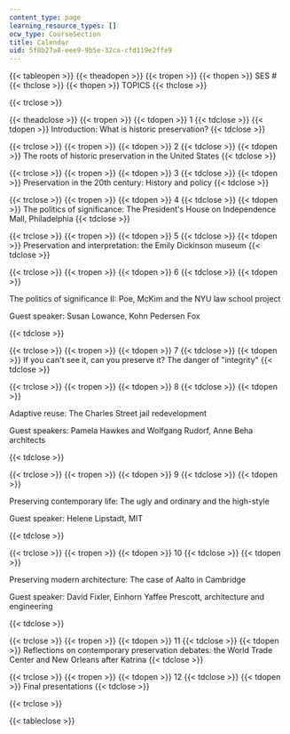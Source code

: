 ```yaml
---
content_type: page
learning_resource_types: []
ocw_type: CourseSection
title: Calendar
uid: 5f8b27a8-eee9-9b5e-32ca-cfd119e2ffe9
---
```


{{< tableopen >}}
{{< theadopen >}}
{{< tropen >}}
{{< thopen >}}
SES #
{{< thclose >}}
{{< thopen >}}
TOPICS
{{< thclose >}}

{{< trclose >}}

{{< theadclose >}}
{{< tropen >}}
{{< tdopen >}}
1
{{< tdclose >}}
{{< tdopen >}}
Introduction: What is historic preservation?
{{< tdclose >}}

{{< trclose >}}
{{< tropen >}}
{{< tdopen >}}
2
{{< tdclose >}}
{{< tdopen >}}
The roots of historic preservation in the United States
{{< tdclose >}}

{{< trclose >}}
{{< tropen >}}
{{< tdopen >}}
3
{{< tdclose >}}
{{< tdopen >}}
Preservation in the 20th century: History and policy
{{< tdclose >}}

{{< trclose >}}
{{< tropen >}}
{{< tdopen >}}
4
{{< tdclose >}}
{{< tdopen >}}
The politics of significance: The President's House on Independence Mall, Philadelphia
{{< tdclose >}}

{{< trclose >}}
{{< tropen >}}
{{< tdopen >}}
5
{{< tdclose >}}
{{< tdopen >}}
Preservation and interpretation: the Emily Dickinson museum
{{< tdclose >}}

{{< trclose >}}
{{< tropen >}}
{{< tdopen >}}
6
{{< tdclose >}}
{{< tdopen >}}


The politics of significance II: Poe, McKim and the NYU law school project

Guest speaker: Susan Lowance, Kohn Pedersen Fox


{{< tdclose >}}

{{< trclose >}}
{{< tropen >}}
{{< tdopen >}}
7
{{< tdclose >}}
{{< tdopen >}}
If you can't see it, can you preserve it? The danger of "integrity"
{{< tdclose >}}

{{< trclose >}}
{{< tropen >}}
{{< tdopen >}}
8
{{< tdclose >}}
{{< tdopen >}}


Adaptive reuse: The Charles Street jail redevelopment

Guest speakers: Pamela Hawkes and Wolfgang Rudorf, Anne Beha architects


{{< tdclose >}}

{{< trclose >}}
{{< tropen >}}
{{< tdopen >}}
9
{{< tdclose >}}
{{< tdopen >}}


Preserving contemporary life: The ugly and ordinary and the high-style

Guest speaker: Helene Lipstadt, MIT


{{< tdclose >}}

{{< trclose >}}
{{< tropen >}}
{{< tdopen >}}
10
{{< tdclose >}}
{{< tdopen >}}


Preserving modern architecture: The case of Aalto in Cambridge

Guest speaker: David Fixler, Einhorn Yaffee Prescott, architecture and engineering


{{< tdclose >}}

{{< trclose >}}
{{< tropen >}}
{{< tdopen >}}
11
{{< tdclose >}}
{{< tdopen >}}
Reflections on contemporary preservation debates: the World Trade Center and New Orleans after Katrina
{{< tdclose >}}

{{< trclose >}}
{{< tropen >}}
{{< tdopen >}}
12
{{< tdclose >}}
{{< tdopen >}}
Final presentations
{{< tdclose >}}

{{< trclose >}}

{{< tableclose >}}